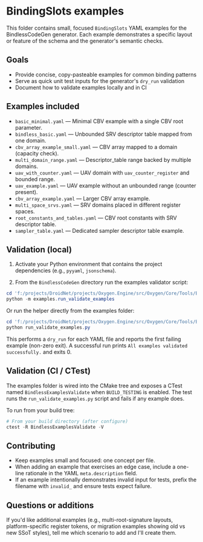 # BindingSlots examples

This folder contains small, focused `BindingSlots` YAML examples for the
BindlessCodeGen generator. Each example demonstrates a specific layout or
feature of the schema and the generator's semantic checks.

## Goals

- Provide concise, copy-pasteable examples for common binding patterns
- Serve as quick unit test inputs for the generator's `dry_run` validation
- Document how to validate examples locally and in CI

## Examples included

- `basic_minimal.yaml` — Minimal CBV example with a single CBV root parameter.
- `bindless_basic.yaml` — Unbounded SRV descriptor table mapped from one domain.
- `cbv_array_example_small.yaml` — CBV array mapped to a domain (capacity
  check).
- `multi_domain_range.yaml` — Descriptor_table range backed by multiple domains.
- `uav_with_counter.yaml` — UAV domain with `uav_counter_register` and bounded
  range.
- `uav_example.yaml` — UAV example without an unbounded range (counter present).
- `cbv_array_example.yaml` — Larger CBV array example.
- `multi_space_srvs.yaml` — SRV domains placed in different register spaces.
- `root_constants_and_tables.yaml` — CBV root constants with SRV descriptor
  table.
- `sampler_table.yaml` — Dedicated sampler descriptor table example.

## Validation (local)

1. Activate your Python environment that contains the project dependencies
   (e.g., `pyyaml`, `jsonschema`).

2. From the `BindlessCodeGen` directory run the examples validator script:

```powershell
cd 'f:/projects/DroidNet/projects/Oxygen.Engine/src/Oxygen/Core/Tools/BindlessCodeGen'
python -m examples.run_validate_examples
```

Or run the helper directly from the examples folder:

```powershell
cd 'f:/projects/DroidNet/projects/Oxygen.Engine/src/Oxygen/Core/Tools/BindlessCodeGen/examples'
python run_validate_examples.py
```

This performs a `dry_run` for each YAML file and reports the first failing
example (non-zero exit). A successful run prints `All examples validated
successfully.` and exits 0.

## Validation (CI / CTest)

The examples folder is wired into the CMake tree and exposes a CTest named
`BindlessExamplesValidate` when `BUILD_TESTING` is enabled. The test runs the
`run_validate_examples.py` script and fails if any example does.

To run from your build tree:

```powershell
# From your build directory (after configure)
ctest -R BindlessExamplesValidate -V
```

## Contributing

- Keep examples small and focused: one concept per file.
- When adding an example that exercises an edge case, include a one-line
  rationale in the YAML `meta.description` field.
- If an example intentionally demonstrates invalid input for tests, prefix the
  filename with `invalid_` and ensure tests expect failure.

## Questions or additions

If you'd like additional examples (e.g., multi-root-signature layouts,
platform-specific register tokens, or migration examples showing old vs new SSoT
styles), tell me which scenario to add and I'll create them.
